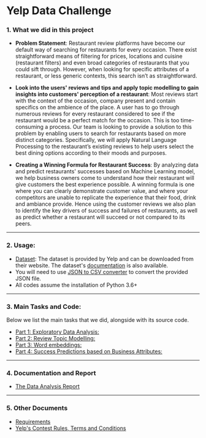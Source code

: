 # Yelp Data Challenge

### 1. What we did in this project

* **Problem Statement**: Restaurant review platforms have become our default way of searching for restaurants for every occasion. There exist straightforward means of filtering for prices, locations and cuisine (restaurant filters) and even broad categories of restaurants that you could sift through. However, when looking for specific attributes of a restaurant, or less generic contexts, this search isn’t as straightforward.

* **Look into the users' reviews and tips and apply topic modelling to gain insights into customers' perception of a restaurant**: Most reviews start with the context of the occasion, company present and contain specifics on the ambience of the place. A user has to go through numerous reviews for every restaurant considered to see if the restaurant would be a perfect match for the occasion. This is too time-consuming a process. Our team is looking to provide a solution to this problem by enabling users to search for restaurants based on more distinct categories. Specifically, we will apply Natural Language Processing to the restaurant’s existing reviews to help users select the best dining options according to their moods and purposes.    

* **Creating a Winning Formula for Restaurant Success**: By analyzing data and predict restaurants' successes based on Machine Learning model, we help business owners come to understand how their restaurant will give customers the best experience possible. A winning formula is one where you can clearly demonstrate customer value, and where your competitors are unable to replicate the experience that their food, drink and ambiance provide. Hence using the customer reviews we also plan to identify the key drivers of success and failures of restaurants, as well as predict whether a restaurant will succeed or not compared to its peers.  
----------------------
### 2. Usage:
- [Dataset](https://www.yelp.com/dataset): The dataset is provided by Yelp and can be downloaded from their website. The dataset's [documentation](https://www.yelp.com/dataset/documentation/main) is also available.
- You will need to use [JSON to CSV converter](https://github.com/sahilarora93/Yelp_data_challenge/blob/master/json_to_csv_converter.py) to convert the provided JSON file. 
- All codes assume the installation of Python 3.6+ 

----------------------
### 3. Main Tasks and Code:

Below we list the main tasks that we did, alongside with its source code.

- [Part 1: Exploratory Data Analysis:](https://github.com/sahilarora93/Yelp_data_challenge/blob/master/Part%201%20-%20Exploratory%20Data%20Analysis.ipynb)
- [Part 2: Review Topic Modelling:](https://github.com/sahilarora93/Yelp_data_challenge/blob/master/Review%20Topic%20Modelling.ipynb)
- [Part 3: Word embeddings:](https://github.com/sahilarora93/Yelp_data_challenge/blob/master/word%20embeddings.ipynb)
- [Part 4: Success Predictions based on Business Attributes:](https://github.com/sahilarora93/Yelp_data_challenge/blob/master/Part%204%20-%20Success%20Predictions%20based%20on%20Business%20Attributes.ipynb)
-------------------------------------
### 4. Documentation and Report

- [The Data Analysis Report](https://github.com/sahilarora93/Yelp_data_challenge/blob/master/%5BReport%5D%20Yelp%20Data%20Project.pdf)

-------------------------------------
### 5. Other Documents

- [Requirements](https://github.com/sahilarora93/Yelp_data_challenge/blob/master/requirements.txt)
- [Yelp's Contest Rules, Terms and Conditions](https://github.com/sahilarora93/Yelp_data_challenge/blob/master/%5BDocument%5D%20Yelp_Dataset_Challenge_Round_12.pdf)
